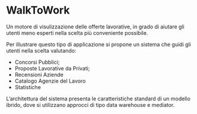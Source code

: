 # WalkToWork

Un motore di visulizzazione delle offerte lavorative, in grado di aiutare gli utenti meno esperti nella scelta più conveniente possibile. 

Per illustrare questo tipo di applicazione si propone un sistema che guidi gli utenti nella scelta valutando:

- Concorsi Pubblici;
- Proposte Lavorative da Privati;
- Recensioni Aziende
- Catalogo Agenzie del Lavoro 
- Statistiche 


L’architettura del sistema presenta le caratteristiche standard di un modello ibrido, dove si utilizzano approcci di tipo data warehouse e mediator. 



